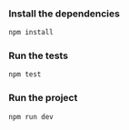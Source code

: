 ### Install the dependencies

```js
npm install
```

### Run the tests

```js
npm test
```


### Run the project

```js
npm run dev
```
